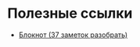 # Полезные ссылки

* [Блокнот (37 заметок разобрать)](https://www.evernote.com/client/web?login=true#/stack/Stack%3A%D0%9C%D0%B8%D1%80%20%D0%BD%D0%BE%D0%BC%D0%B5%D1%80%20%D1%82%D1%80%D0%B8/98f7bd23-7d89-48d2-889b-54d901f6de45)
